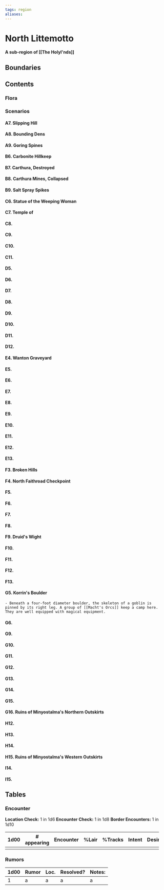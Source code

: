 ```yaml
---
tags: region
aliases:
---
```

# North Littemotto
#### A sub-region of [[The Holyl'nds]]
## Boundaries
## Contents
### Flora
### Scenarios
#### A7. Slipping Hill
#### A8. Bounding Dens
#### A9. Goring Spines
#### B6. Carbonite Hillkeep
#### B7. Carthura, Destroyed
#### B8. Carthura Mines, Collapsed
#### B9. Salt Spray Spikes
#### C6. Statue of the Weeping Woman
#### C7. Temple of 
#### C8.
#### C9.
#### C10.
#### C11.
#### D5. 
#### D6.
#### D7.
#### D8.
#### D9.
#### D10.
#### D11.
#### D12.
#### E4. Wanton Graveyard
#### E5.
#### E6.
#### E7.
#### E8.
#### E9.
#### E10.
#### E11.
#### E12.
#### E13.
#### F3. Broken Hills
#### F4. North Faithroad Checkpoint
#### F5.
#### F6.
#### F7.
#### F8.
#### F9. Druid's Wight
#### F10.
#### F11.
#### F12.
#### F13.
#### G5. Korrin's Boulder
	- Beneath a four-foot diameter boulder, the skeleton of a goblin is pinned by its right leg. A group of [[Macht's Orcs]] keep a camp here. They are well equipped with magical equipment.
#### G6.
#### G9.
#### G10.
#### G11.
#### G12.
#### G13.
#### G14.
#### G15.
#### G16. Ruins of Minyostalma's Northern Outskirts
#### H12.
#### H13.
#### H14.
#### H15. Ruins of Minyostalma's Western Outskirts
#### I14.
#### I15.

## Tables
### Encounter
**Location Check:** 1 in 1d6
**Encounter Check:** 1 in 1d8
**Border Encounters:** 1 in 1d10


| 1d00 | # appearing | Encounter | %Lair | %Tracks | Intent | Desire |
| ---- | ----------- | --------- | ----- | ------- | ------ | ------ |
|      |             |           |       |         |        |        |

### Rumors
| 1d00 | Rumor | Loc. | Resolved? | Notes: |
|------|-------|------|-----------|--------|
| 1    | a     | a    | a         | a      |